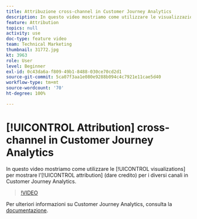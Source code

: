 ```yaml
---
title: Attribuzione cross-channel in Customer Journey Analytics
description: In questo video mostriamo come utilizzare le visualizzazioni per mostrare l’attribuzione (riconoscere il merito) per i diversi canali in Adobe Customer Journey Analytics.
feature: Attribution
topics: null
activity: use
doc-type: feature video
team: Technical Marketing
thumbnail: 31772.jpg
kt: 3963
role: User
level: Beginner
exl-id: 0c43da6a-f809-49b1-8488-030ce70cd2d1
source-git-commit: 5ca07f3aa1e080e9288b094c4c7921e11cae5d40
workflow-type: tm+mt
source-wordcount: '70'
ht-degree: 100%

---
```


# [!UICONTROL Attribution] cross-channel in Customer Journey Analytics

In questo video mostriamo come utilizzare le [!UICONTROL visualizations] per mostrare l’[!UICONTROL attribution] (dare credito) per i diversi canali in Customer Journey Analytics.

>[!VIDEO](https://video.tv.adobe.com/v/31772/?quality=12)

Per ulteriori informazioni su Customer Journey Analytics, consulta la [documentazione](https://experienceleague.adobe.com/docs/analytics-platform/using/cja-landing.html?lang=it).
